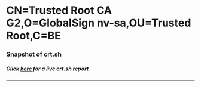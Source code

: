 # CN=Trusted Root CA G2,O=GlobalSign nv-sa,OU=Trusted Root,C=BE
### Snapshot of crt.sh
##### Click [here](https://crt.sh/?serial=6C03AB29232C980D0C2C9C80279051B143) for a live crt.sh report

---

